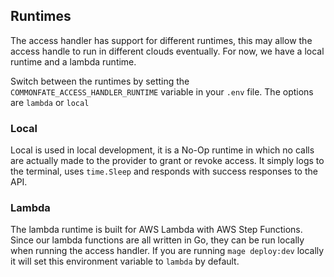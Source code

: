 ## Runtimes

The access handler has support for different runtimes, this may allow the access handle to run in different clouds eventually. For now, we have a local runtime and a lambda runtime.

Switch between the runtimes by setting the `COMMONFATE_ACCESS_HANDLER_RUNTIME` variable in your `.env` file. The options are `lambda` or `local`

### Local

Local is used in local development, it is a No-Op runtime in which no calls are actually made to the provider to grant or revoke access. It simply logs to the terminal, uses `time.Sleep` and responds with success responses to the API.

### Lambda

The lambda runtime is built for AWS Lambda with AWS Step Functions. Since our lambda functions are all written in Go, they can be run locally when running the access handler.
If you are running `mage deploy:dev` locally it will set this environment variable to `lambda` by default.
